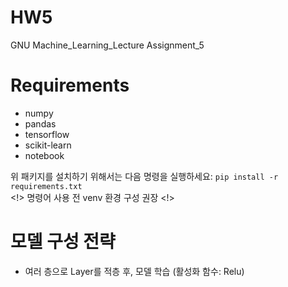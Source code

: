 # HW5

GNU Machine_Learning_Lecture Assignment_5

# Requirements

- numpy
- pandas
- tensorflow
- scikit-learn
- notebook

위 패키지를 설치하기 위해서는 다음 명령을 실행하세요: `pip install -r requirements.txt`
<br>
<!> 명령어 사용 전 venv 환경 구성 권장 <!>

# 모델 구성 전략

- 여러 층으로 Layer를 적층 후, 모델 학습 (활성화 함수: Relu)
